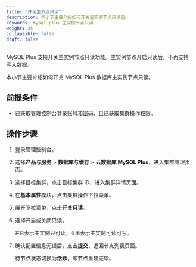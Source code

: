 ```yaml
---
title: "开关主节点只读"
description: 本小节主要介绍如何开关主实例节点只读启。 
keywords: mysql plus 主实例节点只读
weight: 35
collapsible: false
draft: false
---
```



MySQL Plus 支持开关主实例节点只读功能。主实例节点开启只读后，不再支持写入数据。

本小节主要介绍如何开关 MySQL Plus 数据库主实例节点只读。

## 前提条件

- 已获取管理控制台登录账号和密码，且已获取集群操作权限。

## 操作步骤

1. 登录管理控制台。
2. 选择**产品与服务** > **数据库与缓存** > **云数据库 MySQL Plus**，进入集群管理页面。
3. 选择目标集群，点击目标集群 ID，进入集群详情页面。  
4. 在**基本属性**模块，点击集群操作下拉菜单。
5. 展开下拉菜单，点击**开关只读**。
6. 选择开启或关闭只读。
   
   `开启`表示主实例只可读，`关闭`表示主实例可读可写。

7. 确认配置信息无误后，点击**提交**，返回节点列表页面。

   待节点状态切换为**活跃**，即节点重建完毕。
